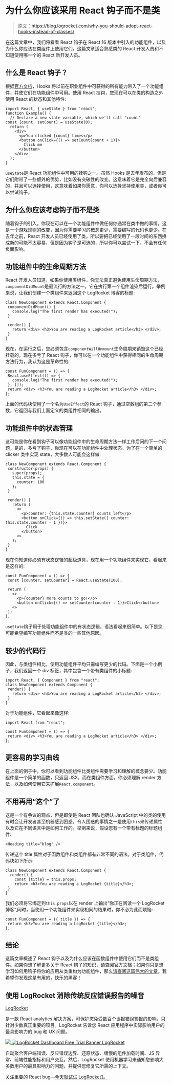 # 为什么你应该采用 React 钩子而不是类

> 原文：<https://blog.logrocket.com/why-you-should-adopt-react-hooks-instead-of-classes/>

在这篇文章中，我们将看看 React 钩子在 React 16 版本中引入的功能组件，以及为什么你应该在类组件上使用它们。这篇文章适合熟悉类的 React 开发人员和不知道使用哪一个的 React 新开发人员。

## 什么是 React 钩子？

根据[官方文档](https://reactjs.org/docs/hooks-intro.html)，Hooks 将以前在职业组件中可获得的所有能力带入了一个功能组件，并使它们在功能组件中可用。使用 React 挂钩，您现在可以在类的构造之外使用 React 的状态和其他特性:

```
import React, { useState } from 'react';
function Example() {
  // Declare a new state variable, which we'll call "count"
const [count, setCount] = useState(0);
  return (
    <div>
      <p>You clicked {count} times</p>
      <button onClick={() => setCount(count + 1)}>
        Click me
      </button>
    </div>
  );
}
```

`useState`是 React 功能组件中可用的挂钩之一。虽然 Hooks 是去年发布的，但是它们附带了一些额外的优势，比如没有突破性的改变。这意味着它是完全向后兼容的，并且可以选择使用，这意味着如果你愿意，你可以选择坚持使用类，或者你可以尝试钩子。

## 为什么你应该考虑钩子而不是类

随着钩子的引入，你现在可以在一个功能组件中做任何你通常在类中做的事情。这是一个游戏规则的改变，因为你需要学习的概念更少，需要编写的代码也更少。在去年之前，React 开发人员已经使用了类，所以要把已经使用了一段时间的东西换成新的可能不太容易，但是因为钩子是可选的，所以你可以尝试一下，不会有任何负面影响。

## 功能组件中的生命周期方法

React 开发人员知道，如果你使用类组件，你无法真正避免使用生命周期方法，`componentDidMount`是最流行的方法之一。它在执行第一个组件渲染后运行。举例来说，让我们创建一个类组件来返回这个 LogRocket 博客的标题:

```
class NewComponent extends React.Component {
 componentDidMount() {
   console.log("The first render has executed!");
 }

 render() {
   return <div> <h3>You are reading a LogRocket article</h3> </div>;
 }
}
```

现在，在运行之后，您必须包含`componentWillUnmount`生命周期来销毁这个已经挂载的。现在多亏了 React 钩子，你可以在一个功能组件中获得相同的生命周期方法行为，我认为这是革命性的:

```
const FunComponent = () => {
 React.useEffect(() => {
   console.log("The first render has executed!");
 }, []);
 return <div> <h3>You are reading a LogRocket article</h3> </div>;
};

```

上面的代码块使用了一个名为`UseEffect`的 React 钩子，通过空数组的第二个参数，它返回与我们上面定义的类组件相同的输出。

## 功能组件中的状态管理

这可能是你在看到钩子可以像功能组件中的生命周期方法一样工作后问的下一个问题，是的，多亏了钩子，你现在可以在功能组件中处理状态。为了在一个简单的 clicker 类中实现 state，大多数人可能会这样做:

```
class NewComponent extends React.Component {
 constructor(props) {
   super(props);
   this.state = {
     counter: 100
   };
 }

 render() {
   return (
     <>
       <p>counter: {this.state.counter} counts left</p>
       <button onClick={() => this.setState({ counter: this.state.counter - 1 })}>
         Click
       </button>
     <>
   );
 }
}
```

现在你知道你必须有状态逻辑的超级道具，现在用一个功能组件来实现它，看起来是这样的:

```
const FunComponent = () => {
 const [counter, setCounter] = React.useState(100);

 return (
   <>
     <p>{counter} more counts to go!</p>
     <button onClick={() => setCounter(counter - 1)}>Click</button>
   <>
 );
};
```

`useState`钩子用于处理功能组件中的有状态逻辑，语法看起来很简单。以下是您可能希望编写功能组件而不是类的一些其他原因。

## 较少的代码行

因此，与类组件相比，使用功能组件平均只需编写更少的代码。下面是一个小例子，我们返回一个 div 标签，其中包含一个带有类组件的小标题:

```
import React, { Component } from "react";
class NewComponent extends Component {
 render() {
   return <div> <h3>You are reading a LogRocket article</h3> </div>;
 }
}
```

对于功能组件，它看起来像这样:

```
import React from "react";

const FunComponent = () => {
 return <div> <h3>You are reading a LogRocket article</h3> </div>;
};
```

## 更容易的学习曲线

在上面的例子中，你可以看到功能组件比类组件需要学习和理解的概念要少。功能组件是一个简单的函数，只返回 JSX，而在类组件方面，你必须理解 render 方法，以及如何使用它来扩展`React.component`。

## 不用再用“这个”了

这是一个有争议的观点，但是即使是 React 团队也确认 JavaScript 中的类的使用有时会让开发者甚至机器感到困惑。令人困惑的事情之一是使用`this`来传递属性以及它在不同语言中是如何工作的。举例来说，假设您有一个带有标题的标题组件:

```
<Heading title="blog" />
```

传递这个 title 属性对于函数组件和类组件都有非常不同的语法。对于类组件，代码块如下所示:

```
class NewComponent extends React.Component {
  render() {
    const {title} = this.props;
    return <h3>You are reading a LogRocket {title}</h3>;
 }
}
```

我们必须将它绑定到`this.props`以在 render 上输出“你正在阅读一个 LogRocket 博客”,同时，当使用一个功能组件来实现相同的结果时，你不必为此而烦恼:

```
const FunComponent = ({ title }) => {
 return <h3>You are reading a LogRocket {title}</h3>;
};
```

## 结论

这篇文章概述了 React 钩子以及为什么应该在函数组件中使用它们而不是类组件。如果你想了解更多关于 React 钩子的知识，请查阅官方文档；如果你只是想学习如何用钩子将你的应用从类重构为功能组件，那么[请查阅这篇伟大的文章](https://blog.logrocket.com/practical-react-hooks-how-to-refactor-your-app-to-use-hooks-b1867e7b0a53/)。我希望你发现这是有用的，快乐的黑客！

## 使用 LogRocket 消除传统反应错误报告的噪音

[LogRocket](https://lp.logrocket.com/blg/react-signup-issue-free)

是一款 React analytics 解决方案，可保护您免受数百个误报错误警报的影响，只针对少数真正重要的项目。LogRocket 告诉您 React 应用程序中实际影响用户的最具影响力的 bug 和 UX 问题。

[![](img/f300c244a1a1cf916df8b4cb02bec6c6.png) ](https://lp.logrocket.com/blg/react-signup-general) [ ![LogRocket Dashboard Free Trial Banner](img/d6f5a5dd739296c1dd7aab3d5e77eeb9.png) ](https://lp.logrocket.com/blg/react-signup-general) [LogRocket](https://lp.logrocket.com/blg/react-signup-issue-free)

自动聚合客户端错误、反应错误边界、还原状态、缓慢的组件加载时间、JS 异常、前端性能指标和用户交互。然后，LogRocket 使用机器学习来通知您影响大多数用户的最具影响力的问题，并提供您修复它所需的上下文。

关注重要的 React bug—[今天就试试 LogRocket】。](https://lp.logrocket.com/blg/react-signup-issue-free)